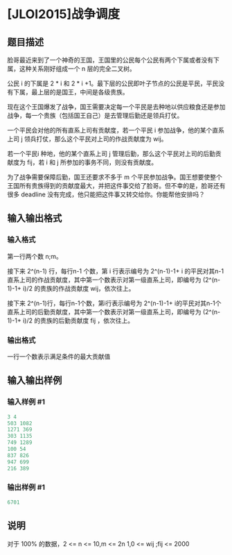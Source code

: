 # [JLOI2015]战争调度

## 题目描述

脸哥最近来到了一个神奇的王国，王国里的公民每个公民有两个下属或者没有下属，这种关系刚好组成一个 n 层的完全二叉树。

公民 i 的下属是 2 \* i 和 2 \* i +1。最下层的公民即叶子节点的公民是平民，平民没有下属，最上层的是国王，中间是各级贵族。

现在这个王国爆发了战争，国王需要决定每一个平民是去种地以供应粮食还是参加战争，每一个贵族（包括国王自己）是去管理后勤还是领兵打仗。

一个平民会对他的所有直系上司有贡献度，若一个平民 i 参加战争，他的某个直系上司 j 领兵打仗，那么这个平民对上司的作战贡献度为 wij。

若一个平民i 种地，他的某个直系上司 j 管理后勤，那么这个平民对上司的后勤贡献度为 fij，若 i 和 j 所参加的事务不同，则没有贡献度。

为了战争需要保障后勤，国王还要求不多于 m 个平民参加战争。国王想要使整个王国所有贵族得到的贡献度最大，并把这件事交给了脸哥。但不幸的是，脸哥还有很多 deadline 没有完成，他只能把这件事又转交给你。你能帮他安排吗？

## 输入输出格式

### 输入格式

第一行两个数 n;m。

接下来 2^(n-1) 行，每行n-1 个数，第 i 行表示编号为 2^(n-1)-1+ i 的平民对其n-1直系上司的作战贡献度，其中第一个数表示对第一级直系上司，即编号为 (2^(n-1)-1+ i)/2 的贵族的作战贡献度 wij，依次往上。

接下来 2^(n-1)行，每行n-1个数，第i行表示编号为 2^(n-1)-1+ i的平民对其n-1个直系上司的后勤贡献度，其中第一个数表示对第一级直系上司，即编号为 (2^(n-1)-1+ i)/2 的贵族的后勤贡献度 fij ，依次往上。

### 输出格式

一行一个数表示满足条件的最大贡献值

## 输入输出样例

### 输入样例 #1

```cpp
3 4
503 1082
1271 369
303 1135
749 1289
100 54
837 826
947 699
216 389
```


### 输出样例 #1

```cpp
6701
```


## 说明

对于 100% 的数据，2 <= n <= 10,m <= 2n 1,0 <= wij ;fij <= 2000

